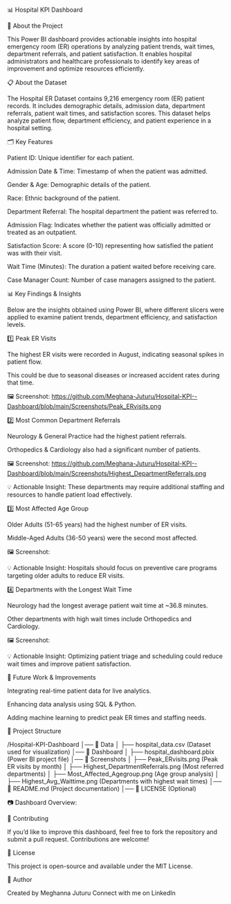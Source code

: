 📊 Hospital KPI Dashboard

🏥 About the Project

This Power BI dashboard provides actionable insights into hospital emergency room (ER) operations by analyzing patient trends, wait times, department referrals, and patient satisfaction. It enables hospital administrators and healthcare professionals to identify key areas of improvement and optimize resources efficiently.

📋 About the Dataset

The Hospital ER Dataset contains 9,216 emergency room (ER) patient records. It includes demographic details, admission data, department referrals, patient wait times, and satisfaction scores. This dataset helps analyze patient flow, department efficiency, and patient experience in a hospital setting.

🗂 Key Features

Patient ID: Unique identifier for each patient.

Admission Date & Time: Timestamp of when the patient was admitted.

Gender & Age: Demographic details of the patient.

Race: Ethnic background of the patient.

Department Referral: The hospital department the patient was referred to.

Admission Flag: Indicates whether the patient was officially admitted or treated as an outpatient.

Satisfaction Score: A score (0-10) representing how satisfied the patient was with their visit.

Wait Time (Minutes): The duration a patient waited before receiving care.

Case Manager Count: Number of case managers assigned to the patient.

📊 Key Findings & Insights

Below are the insights obtained using Power BI, where different slicers were applied to examine patient trends, department efficiency, and satisfaction levels.

1️⃣ Peak ER Visits

The highest ER visits were recorded in August, indicating seasonal spikes in patient flow.

This could be due to seasonal diseases or increased accident rates during that time.

🖼 Screenshot: https://github.com/Meghana-Juturu/Hospital-KPI--Dashboard/blob/main/Screenshots/Peak_ERvisits.png

2️⃣ Most Common Department Referrals

Neurology & General Practice had the highest patient referrals.

Orthopedics & Cardiology also had a significant number of patients.

🖼 Screenshot: https://github.com/Meghana-Juturu/Hospital-KPI--Dashboard/blob/main/Screenshots/Highest_DepartmentReferrals.png

💡 Actionable Insight: These departments may require additional staffing and resources to handle patient load effectively.

3️⃣ Most Affected Age Group

Older Adults (51-65 years) had the highest number of ER visits.

Middle-Aged Adults (36-50 years) were the second most affected.

🖼 Screenshot: 

💡 Actionable Insight: Hospitals should focus on preventive care programs targeting older adults to reduce ER visits.

4️⃣ Departments with the Longest Wait Time

Neurology had the longest average patient wait time at ~36.8 minutes.

Other departments with high wait times include Orthopedics and Cardiology.

🖼 Screenshot: 

💡 Actionable Insight: Optimizing patient triage and scheduling could reduce wait times and improve patient satisfaction.

🚀 Future Work & Improvements

Integrating real-time patient data for live analytics.

Enhancing data analysis using SQL & Python.

Adding machine learning to predict peak ER times and staffing needs.

📂 Project Structure

/Hospital-KPI-Dashboard
│── 📂 Data
│   ├── hospital_data.csv  (Dataset used for visualization)
│── 📂 Dashboard
│   ├── hospital_dashboard.pbix  (Power BI project file)
│── 📂 Screenshots
│   ├── Peak_ERvisits.png  (Peak ER visits by month)
│   ├── Highest_DepartmentReferrals.png  (Most referred departments)
│   ├── Most_Affected_Agegroup.png  (Age group analysis)
│   ├── Highest_Avg_Waittime.png  (Departments with highest wait times)
│── 📜 README.md  (Project documentation)
│── 📜 LICENSE (Optional)

📷 Dashboard Overview:



🌟 Contributing

If you’d like to improve this dashboard, feel free to fork the repository and submit a pull request. Contributions are welcome!

📜 License

This project is open-source and available under the MIT License.

👤 Author

Created by Meghanna Juturu
Connect with me on LinkedIn 
